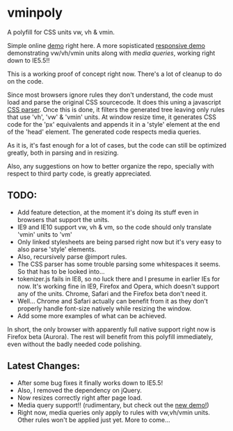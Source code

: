 vminpoly
========

A polyfill for CSS units vw, vh &amp; vmin.

Simple online [demo](http://saabi.github.com/vminpoly) right here. A more sopisticated [responsive demo](http://saabi.github.com/vminpoly/demo2.html) demonstrating vw/vh/vmin units along with *media queries*, working right down to IE5.5!!

This is a working proof of concept right now. There's a lot of cleanup to do on the code.

Since most browsers ignore rules they don't understand, the code must load and parse the original CSS sourcecode. It does this uning a javascript [CSS parser](https://github.com/tabatkins/css-parser). Once this is done, it filters the generated tree leaving only rules that use 'vh', 'vw' & 'vmin' units.
At window resize time, it generates CSS code for the 'px' equivalents and appends it in a 'style' element at the end of the 'head' element. The generated code respects media queries.

As it is, it's fast enough for a lot of cases, but the code can still be optimized greatly, both in parsing and in resizing.

Also, any suggestions on how to better organize the repo, specially with respect to third party code, is greatly appreciated.

TODO:
-----

* Add feature detection, at the moment it's doing its stuff even in browsers that support the units.
* IE9 and IE10 support vw, vh & vm, so the code should only translate 'vmin' units to 'vm'
* Only linked stylesheets are being parsed right now but it's very easy to also parse 'style' elements.
* Also, recursively parse @import rules.
* The CSS parser has some trouble parsing some whitespaces it seems. So that has to be looked into...
* tokenizer.js fails in IE8, so no luck there and I presume in earlier IEs for now. It's working fine in IE9, Firefox and Opera, which doesn't support any of the units. Chrome, Safari and the Firefox beta don't need it.
* Well... Chrome and Safari actually can benefit from it as they don't properly handle font-size natively while resizing the window.
* Add some more examples of what can be achieved.

In short, the only browser with apparently full native support right now is Firefox beta (Aurora). The rest will benefit from this polyfill immediately, even without the badly needed code polishing.

Latest Changes:
---------------

* After some bug fixes it finally works down to IE5.5!
* Also, I removed the dependency on jQuery.
* Now resizes correctly right after page load.
* Media query support!! (rudimentary, but check out the [new demo!](http://saabi.github.com/vminpoly/demo2.html))
* Right now, media queries only apply to rules with vw,vh/vmin units. Other rules won't be applied just yet. More to come...
